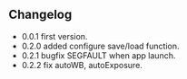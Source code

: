 ## Changelog
- 0.0.1 first version.
- 0.2.0 added configure save/load function.
- 0.2.1 bugfix SEGFAULT when app launch.
- 0.2.2 fix autoWB, autoExposure.
